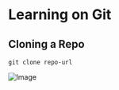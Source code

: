 # Learning on Git


## Cloning a Repo

`git clone repo-url`

![Image](https://static.wikia.nocookie.net/starwars/images/5/56/Clone_trooper_squad.png/revision/latest?cb=20161110005506)